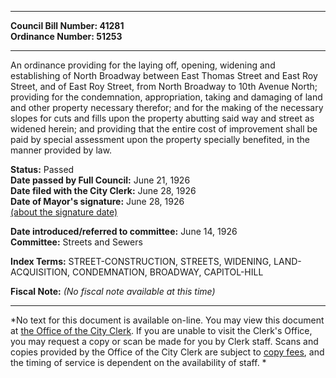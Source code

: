 * * * * *  
  
**Council Bill Number: [](#h0)[](#h2)41281**   
**Ordinance Number: 51253**  
  
* * * * *  
  
An ordinance providing for the laying off, opening, widening and establishing of North Broadway between East Thomas Street and East Roy Street, and of East Roy Street, from North Broadway to 10th Avenue North; providing for the condemnation, appropriation, taking and damaging of land and other property necessary therefor; and for the making of the necessary slopes for cuts and fills upon the property abutting said way and street as widened herein; and providing that the entire cost of improvement shall be paid by special assessment upon the property specially benefited, in the manner provided by law.  
  
**Status:** Passed   
**Date passed by Full Council:** June 21, 1926   
**Date filed with the City Clerk:** June 28, 1926   
**Date of Mayor's signature:** June 28, 1926   
[(about the signature date)](/~public/approvaldate.htm)   
  
  
**Date introduced/referred to committee:** June 14, 1926   
**Committee:** Streets and Sewers   
  
**Index Terms:** STREET-CONSTRUCTION, STREETS, WIDENING, LAND-ACQUISITION, CONDEMNATION, BROADWAY, CAPITOL-HILL  
  
**Fiscal Note:** *(No fiscal note available at this time)*  
  
* * * * *  
  
*No text for this document is available on-line. You may view this document at [the Office of the City Clerk](http://www.seattle.gov/leg/clerk/contactUs.htm). If you are unable to visit the Clerk's Office, you may request a copy or scan be made for you by Clerk staff. Scans and copies provided by the Office of the City Clerk are subject to [copy fees](http://clerk.seattle.gov/~public/clerkfees.htm), and the timing of service is dependent on the availability of staff. *  
  
  
